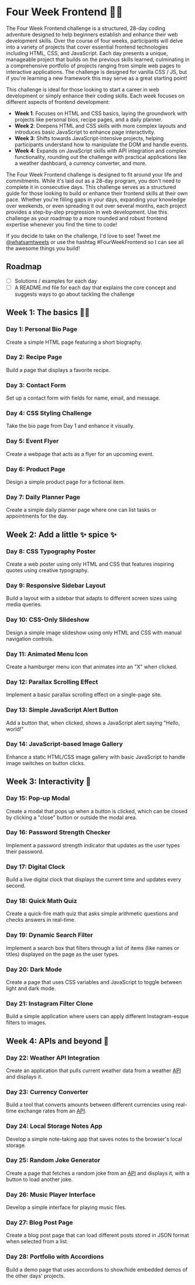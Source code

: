 # Four Week Frontend 👨‍💻

The Four Week Frontend challenge is a structured, 28-day coding adventure designed to help beginners establish and enhance their web development skills. Over the course of four weeks, participants will delve into a variety of projects that cover essential frontend technologies including HTML, CSS, and JavaScript. Each day presents a unique, manageable project that builds on the previous skills learned, culminating in a comprehensive portfolio of projects ranging from simple web pages to interactive applications. The challenge is designed for vanilla CSS / JS, but if you're learning a new framework this may serve as a great starting point!

This challenge is ideal for those looking to start a career in web development or simply enhance their coding skills. Each week focuses on different aspects of frontend development:

- **Week 1**: Focuses on HTML and CSS basics, laying the groundwork with projects like personal bios, recipe pages, and a daily planner.
- **Week 2**: Deepens HTML and CSS skills with more complex layouts and introduces basic JavaScript to enhance page interactivity.
- **Week 3**: Shifts towards JavaScript-intensive projects, helping participants understand how to manipulate the DOM and handle events.
- **Week 4**: Expands on JavaScript skills with API integration and complex functionality, rounding out the challenge with practical applications like a weather dashboard, a currency converter, and more.

The Four Week Frontend challenge is designed to fit around your life and commitments. While it's laid out as a 28-day program, you don't need to complete it in consecutive days. This challenge serves as a structured guide for those looking to build or enhance their frontend skills at their own pace. Whether you're filling gaps in your days, expanding your knowledge over weekends, or even spreading it out over several months, each project provides a step-by-step progression in web development. Use this challenge as your roadmap to a more rounded and robust frontend expertise whenever you find the time to code!

If you decide to take on the challenge, I'd love to see! Tweet me [@whatsamtweets](https://twitter.com/whatsamtweets) or use the hashtag #FourWeekFrontend so I can see all the awesome things you build!

## Roadmap

- [ ] Solutions / examples for each day
- [ ] A README.md file for each day that explains the core concept and suggests ways to go about tackling the challenge

## Week 1: The basics 🧑‍🎓

### Day 1: Personal Bio Page

Create a simple HTML page featuring a short biography.

### Day 2: Recipe Page

Build a page that displays a favorite recipe.

### Day 3: Contact Form

Set up a contact form with fields for name, email, and message.

### Day 4: CSS Styling Challenge

Take the bio page from Day 1 and enhance it visually.

### Day 5: Event Flyer

Create a webpage that acts as a flyer for an upcoming event.

### Day 6: Product Page

Design a simple product page for a fictional item.

### Day 7: Daily Planner Page

Create a simple daily planner page where one can list tasks or appointments for the day.

## Week 2: Add a little ✨ spice ✨

### Day 8: CSS Typography Poster

Create a web poster using only HTML and CSS that features inspiring quotes using creative typography.

### Day 9: Responsive Sidebar Layout

Build a layout with a sidebar that adapts to different screen sizes using media queries.

### Day 10: CSS-Only Slideshow

Design a simple image slideshow using only HTML and CSS with manual navigation controls.

### Day 11: Animated Menu Icon

Create a hamburger menu icon that animates into an "X" when clicked.

### Day 12: Parallax Scrolling Effect

Implement a basic parallax scrolling effect on a single-page site.

### Day 13: Simple JavaScript Alert Button

Add a button that, when clicked, shows a JavaScript alert saying "Hello, world!"

### Day 14: JavaScript-based Image Gallery

Enhance a static HTML/CSS image gallery with basic JavaScript to handle image switches on button clicks.

## Week 3: Interactivity 🧚

### Day 15: Pop-up Modal

Create a modal that pops up when a button is clicked, which can be closed by clicking a "close" button or outside the modal area.

### Day 16: Password Strength Checker

Implement a password strength indicator that updates as the user types their password.

### Day 17: Digital Clock

Build a live digital clock that displays the current time and updates every second.

### Day 18: Quick Math Quiz

Create a quick-fire math quiz that asks simple arithmetic questions and checks answers in real-time.

### Day 19: Dynamic Search Filter

Implement a search box that filters through a list of items (like names or titles) displayed on the page as the user types.

### Day 20: Dark Mode

Create a page that uses CSS variables and JavaScript to toggle between light and dark mode.

### Day 21: Instagram Filter Clone

Build a simple application where users can apply different Instagram-esque filters to images.

## Week 4: APIs and beyond 🚀

### Day 22: Weather API Integration

Create an application that pulls current weather data from a weather [API](https://open-meteo.com/) and displays it.

### Day 23: Currency Converter

Build a tool that converts amounts between different currencies using real-time exchange rates from an [API](https://freecurrencyapi.com/).

### Day 24: Local Storage Notes App

Develop a simple note-taking app that saves notes to the browser's local storage.

### Day 25: Random Joke Generator

Create a page that fetches a random joke from an [API](https://sv443.net/jokeapi/v2/) and displays it, with a button to load another joke.

### Day 26: Music Player Interface

Develop a simple interface for playing music files.

### Day 27: Blog Post Page

Create a blog post page that can load different posts stored in JSON format when selected from a list.

### Day 28: Portfolio with Accordions

Build a demo page that uses accordions to show/hide embedded demos of the other days' projects.
